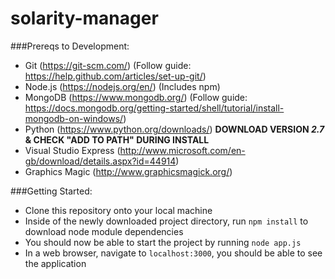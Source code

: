 # solarity-manager

###Prereqs to Development:
- Git (https://git-scm.com/) (Follow guide: https://help.github.com/articles/set-up-git/)
- Node.js (https://nodejs.org/en/) (Includes npm)
- MongoDB (https://www.mongodb.org/) (Follow guide: https://docs.mongodb.org/getting-started/shell/tutorial/install-mongodb-on-windows/)
- Python (https://www.python.org/downloads/) **DOWNLOAD VERSION _2.7_ & CHECK "ADD TO PATH" DURING INSTALL**
- Visual Studio Express (http://www.microsoft.com/en-gb/download/details.aspx?id=44914)
- Graphics Magic (http://www.graphicsmagick.org/)

###Getting Started:
 - Clone this repository onto your local machine
 - Inside of the newly downloaded project directory, run `npm install` to download node module dependencies
 - You should now be able to start the project by running `node app.js`
 - In a web browser, navigate to `localhost:3000`, you should be able to see the application 
